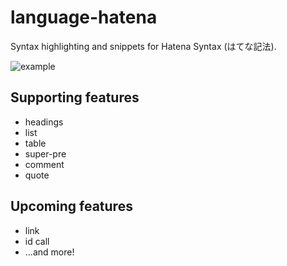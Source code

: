 # language-hatena

Syntax highlighting and snippets for Hatena Syntax (はてな記法).

![example](https://cloud.githubusercontent.com/assets/1403842/23390963/93f9712a-fdb4-11e6-82c3-67798c57e2f6.png)

## Supporting features
- headings
- list
- table
- super-pre
- comment
- quote

## Upcoming features
- link
- id call
- ...and more!
